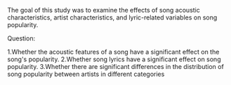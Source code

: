 The goal of this study was to examine the effects of song acoustic characteristics, artist characteristics, and lyric-related variables on song popularity.

Question:

1.Whether the acoustic features of a song have a significant effect on the song's popularity.
2.Whether song lyrics have a significant effect on song popularity.
3.Whether there are significant differences in the distribution of song popularity between artists in different categories
